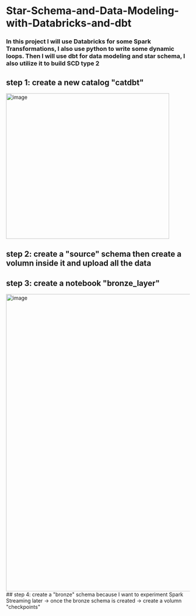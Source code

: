 # Star-Schema-and-Data-Modeling-with-Databricks-and-dbt

### In this project I will use Databricks for some Spark Transformations, I also use python to write some dynamic loops. Then I will use dbt for data modeling and star schema, I also utilize it to build SCD type 2

## step 1: create a new catalog "catdbt"
<img width="447" height="398" alt="image" src="https://github.com/user-attachments/assets/f199166f-9094-4e27-aa8b-c0d7b946e4ac" />

## step 2: create a "source" schema then create a volumn inside it and upload all the data
## step 3: create a notebook "bronze_layer"
<img width="1556" height="813" alt="image" src="https://github.com/user-attachments/assets/81d59408-ab9f-4d49-aa3c-73a1a8bd9df7" />
## step 4: create a "bronze" schema because I want to experiment Spark Streaming later
-> once the bronze schema is created -> create a volumn "checkpoints"



  
